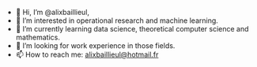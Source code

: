 - 👋 Hi, I’m @alixbaillieul,
- 👀 I’m interested in operational research and machine learning.
- 🌱 I’m currently learning data science, theoretical computer science and mathematics.
- 💞️ I’m looking for work experience in those fields.
- 📫 How to reach me: alixbaillieul@hotmail.fr

<!---
alixbaillieul/alixbaillieul is a ✨ special ✨ repository because its `README.md` (this file) appears on your GitHub profile.
You can click the Preview link to take a look at your changes.
--->
